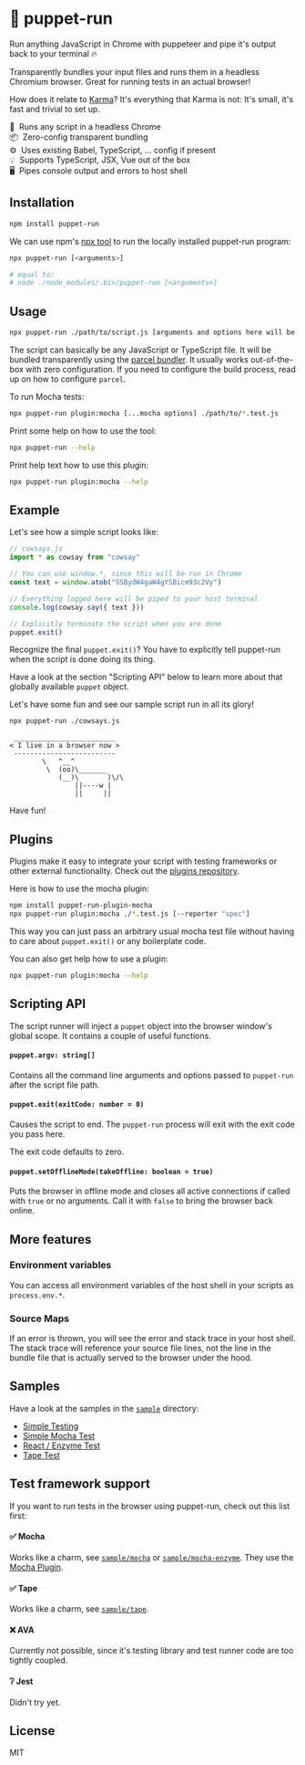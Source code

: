 # 🤖 puppet-run

Run anything JavaScript in Chrome with puppeteer and pipe it's output back to your terminal 🔥

Transparently bundles your input files and runs them in a headless Chromium browser.  Great for running tests in an actual browser!

How does it relate to [Karma](https://karma-runner.github.io)? It's everything that Karma is not: It's small, it's fast and trivial to set up.

🚀&nbsp;&nbsp;Runs any script in a headless Chrome<br />
📦&nbsp;&nbsp;Zero-config transparent bundling<br />
⚙️&nbsp;&nbsp;Uses existing Babel, TypeScript, ... config if present<br />
💡&nbsp;&nbsp;Supports TypeScript, JSX, Vue out of the box<br />
🖥&nbsp;&nbsp;Pipes console output and errors to host shell<br />


## Installation

```sh
npm install puppet-run
```

We can use npm's [npx tool](https://blog.npmjs.org/post/162869356040/introducing-npx-an-npm-package-runner) to run the locally installed puppet-run program:

```sh
npx puppet-run [<arguments>]

# equal to:
# node ./node_modules/.bin/puppet-run [<arguments>]
```


## Usage

```sh
npx puppet-run ./path/to/script.js [arguments and options here will be passed to the script]
```

The script can basically be any JavaScript or TypeScript file. It will be bundled transparently using the [parcel bundler](https://parceljs.org). It usually works out-of-the-box with zero configuration. If you need to configure the build process, read up on how to configure `parcel`.

To run Mocha tests:

```sh
npx puppet-run plugin:mocha [...mocha options] ./path/to/*.test.js
```

Print some help on how to use the tool:

```sh
npx puppet-run --help
```

Print help text how to use this plugin:

```sh
npx puppet-run plugin:mocha --help
```


## Example

Let's see how a simple script looks like:

```js
// cowsays.js
import * as cowsay from "cowsay"

// You can use window.*, since this will be run in Chrome
const text = window.atob("SSBydW4gaW4gYSBicm93c2Vy")

// Everything logged here will be piped to your host terminal
console.log(cowsay.say({ text }))

// Explicitly terminate the script when you are done
puppet.exit()
```

Recognize the final `puppet.exit()`? You have to explicitly tell puppet-run when the script is done doing its thing.

Have a look at the section "Scripting API" below to learn more about that globally available `puppet` object.

Let's have some fun and see our sample script run in all its glory!

```sh
npx puppet-run ./cowsays.js
```

```
 _________________________
< I live in a browser now >
 -------------------------
        \   ^__^
         \  (oo)\_______
            (__)\       )\/\
                ||----w |
                ||     ||
```

Have fun!


## Plugins

Plugins make it easy to integrate your script with testing frameworks or other external functionality. Check out the [plugins repository](https://github.com/andywer/puppet-run-plugins).

Here is how to use the mocha plugin:

```sh
npm install puppet-run-plugin-mocha
npx puppet-run plugin:mocha ./*.test.js [--reporter "spec"]
```

This way you can just pass an arbitrary usual mocha test file without having to care about `puppet.exit()` or any boilerplate code.

You can also get help how to use a plugin:

```sh
npx puppet-run plugin:mocha --help
```


## Scripting API

The script runner will inject a `puppet` object into the browser window's global scope. It contains a couple of useful functions.

#### `puppet.argv: string[]`

Contains all the command line arguments and options passed to `puppet-run` after the script file path.

#### `puppet.exit(exitCode: number = 0)`

Causes the script to end. The `puppet-run` process will exit with the exit code you pass here.

The exit code defaults to zero.

#### `puppet.setOfflineMode(takeOffline: boolean = true)`

Puts the browser in offline mode and closes all active connections if called with `true` or no arguments. Call it with `false` to bring the browser back online.


## More features

### Environment variables

You can access all environment variables of the host shell in your scripts as `process.env.*`.

### Source Maps

If an error is thrown, you will see the error and stack trace in your host shell. The stack trace will reference your source file lines, not the line in the bundle file that is actually served to the browser under the hood.


## Samples

Have a look at the samples in the [`sample`](./sample) directory:

- [Simple Testing](./sample/basic)
- [Simple Mocha Test](./sample/mocha)
- [React / Enzyme Test](./sample/mocha-enzyme)
- [Tape Test](./sample/tape)


## Test framework support

If you want to run tests in the browser using puppet-run, check out this list first:

#### ✅ Mocha

Works like a charm, see [`sample/mocha`](./sample/mocha) or [`sample/mocha-enzyme`](./sample/mocha-enzyme). They use the [Mocha Plugin](https://github.com/andywer/puppet-run-plugins/tree/master/packages/puppet-run-plugin-mocha).

#### ✅ Tape

Works like a charm, see [`sample/tape`](./sample/tape).

#### ❌ AVA

Currently not possible, since it's testing library and test runner code are too tightly coupled.

#### ❔ Jest

Didn't try yet.


## License

MIT
